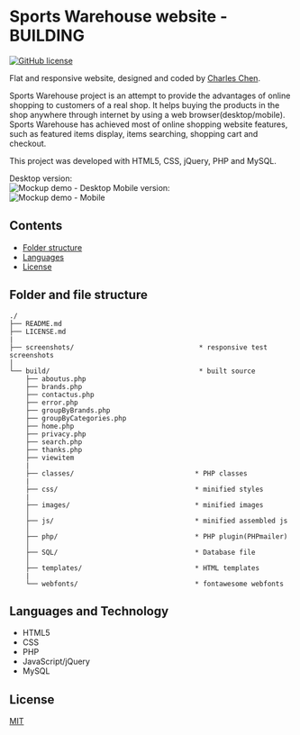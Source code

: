 # Sports Warehouse website - BUILDING
[![GitHub license](https://badges.frapsoft.com/os/mit/mit.svg?v=103)](https://github.com/char1eschen/sports-warehouse-website/blob/master/LICENSE.md)

Flat and responsive website, designed and coded by [Charles Chen](https://github.com/char1eschen). 

Sports Warehouse project is an attempt to provide the advantages of online shopping to customers of a real shop. It helps buying the products in the shop anywhere through internet by using a web browser(desktop/mobile). 
Sports Warehouse has achieved most of online shopping website features, such as featured items display, items searching, shopping cart and checkout.  

This project was developed with HTML5, CSS, jQuery, PHP and MySQL.

Desktop version:<br>
![Mockup demo - Desktop](https://github.com/char1eschen/sports-warehouse-website/blob/master/screenshots/sports-warehouse-desktop.jpg)
Mobile version:<br>
![Mockup demo - Mobile](https://github.com/char1eschen/sports-warehouse-website/blob/master/screenshots/sports-warehouse-mobile.jpg) 


## Contents
* [Folder structure](#folder-and-file-structure)
* [Languages](#languages-and-technology)
* [License](#license)

## Folder and file structure
```
./
├── README.md
├── LICENSE.md
|
├── screenshots/                               * responsive test screenshots
│
└── build/                                     * built source
    ├── aboutus.php
    ├── brands.php
    ├── contactus.php
    ├── error.php
    ├── groupByBrands.php
    ├── groupByCategories.php
    ├── home.php
    ├── privacy.php
    ├── search.php
    ├── thanks.php
    ├── viewitem
    |
    ├── classes/                              * PHP classes
    |    
    ├── css/                                  * minified styles
    |
    ├── images/                               * minified images
    │
    ├── js/                                   * minified assembled js
    │
    ├── php/                                  * PHP plugin(PHPmailer)
    │
    ├── SQL/                                  * Database file
    │
    ├── templates/                            * HTML templates
    |
    └── webfonts/                             * fontawesome webfonts

```

## Languages and Technology
- HTML5
- CSS
- PHP
- JavaScript/jQuery
- MySQL

## License
[MIT](https://github.com/char1eschen/sports-warehouse-website/blob/master/LICENSE.md)
